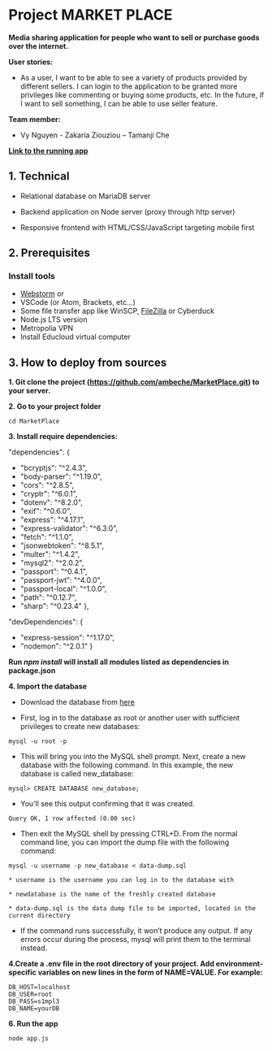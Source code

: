 # Project MARKET PLACE

**Media sharing application for people who want to sell or purchase goods over the internet.**

**User stories:**
* As a user, I want to be able to see a variety of products provided by different sellers. I can login to the application to be granted more privileges like commenting or buying some products, etc. In the future, if I want to sell something, I can be able to use seller feature.

**Team member:**
* Vy Nguyen - Zakaria Ziouziou – Tamanji Che

**[Link to the running app](https://10.114.32.156/bigHome/html/index.html)**



## 1. Technical
* Relational database on MariaDB server

* Backend application on Node server (proxy through http server)

* Responsive frontend with HTML/CSS/JavaScript targeting mobile first 

## 2. Prerequisites

 ### Install tools

* [Webstorm](https://www.jetbrains.com/student/) or
* VSCode (or Atom, Brackets, etc...)
* Some file transfer app like WinSCP, [FileZilla](https://filezilla-project.org/) or Cyberduck
* Node.js LTS version
* Metropolia VPN
* Install Educloud virtual computer

## 3. How to deploy from sources

**1. Git clone the project (https://github.com/ambeche/MarketPlace.git) to your server.**

**2. Go to your project folder**
```
cd MarketPlace
```

**3. Install require dependencies:**

"dependencies": {
   * "bcryptjs": "^2.4.3",
   * "body-parser": "^1.19.0",
   * "cors": "^2.8.5",
   * "cryptr": "^6.0.1",
   * "dotenv": "^8.2.0",
   * "exif": "^0.6.0",
   * "express": "^4.17.1",
   * "express-validator": "^6.3.0",
   * "fetch": "^1.1.0",
   * "jsonwebtoken": "^8.5.1",
   * "multer": "^1.4.2",
   * "mysql2": "^2.0.2",
   * "passport": "^0.4.1",
   * "passport-jwt": "^4.0.0",
   * "passport-local": "^1.0.0",
   * "path": "^0.12.7",
   * "sharp": "^0.23.4"
  },
  
  "devDependencies": {
   * "express-session": "^1.17.0",
   * "nodemon": "^2.0.1"
  }
  
  **Run _npm install_ will install all modules listed as dependencies in package.json**
  
  **4. Import the database**
  
  * Download the database from [here](https://github.com/ambeche/MarketPlace/blob/master/newMarketPlace.sql)
  
  * First, log in to the database as root or another user with sufficient privileges to create new databases:
  
  ```
  mysql -u root -p
  ```
  
  * This will bring you into the MySQL shell prompt. Next, create a new database with the following command. In this example, the new database is called new_database:
  
  ```
  mysql> CREATE DATABASE new_database;
  ```
  
  * You’ll see this output confirming that it was created.

  ```
  Query OK, 1 row affected (0.00 sec)
  ```
  
  * Then exit the MySQL shell by pressing CTRL+D. From the normal command line, you can import the dump file with the following command:
  
  ```
  mysql -u username -p new_database < data-dump.sql
  ```
  
    * username is the username you can log in to the database with
    
    * newdatabase is the name of the freshly created database

    * data-dump.sql is the data dump file to be imported, located in the current directory
    
   
   * If the command runs successfully, it won’t produce any output. If any errors occur during the process, mysql will print them to the terminal instead.
  
  **4.Create a .env file in the root directory of your project. Add environment-specific variables on new lines in the form of NAME=VALUE. For example:**
  
  ``` 
  DB_HOST=localhost
  DB_USER=root
  DB_PASS=s1mpl3 
  DB_NAME=yourDB
  ```
  
  **6. Run the app**
  
  ``` 
  node app.js
  ```



  
  
  
  
  
  
